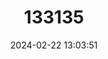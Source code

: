 ---
title: "133135"
category: "Madracis pharensis"
draft: false
date: 2024-02-22 13:03:51
languages:
  English: ["Star Coral"]
---